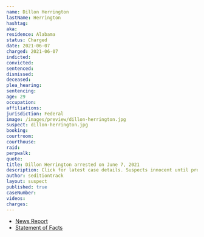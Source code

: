 ```yaml
---
name: Dillon Herrington
lastName: Herrington
hashtag:
aka:
residence: Alabama
status: Charged
date: 2021-06-07
charged: 2021-06-07
indicted:
convicted:
sentenced:
dismissed:
deceased:
plea_hearing:
sentencing:
age: 29
occupation:
affiliations:
jurisdiction: Federal
image: /images/preview/dillon-herrington.jpg
suspect: dillon-herrington.jpg
booking:
courtroom:
courthouse:
raid:
perpwalk:
quote:
title: Dillon Herrington arrested on June 7, 2021
description: Click for latest case details. Suspects innocent until proven guilty.
author: seditiontrack
layout: suspect
published: true
caseNumber:
videos:
charges:
---
```

- [News Report](https://www.waff.com/2021/06/08/court-documents-state-madison-man-nicknamed-magalumberjack-charged-with-assaulting-federal-officer-january-6-riot/)
- [Statement of Facts](https://www.justice.gov/usao-dc/case-multi-defendant/file/1402556/download)
